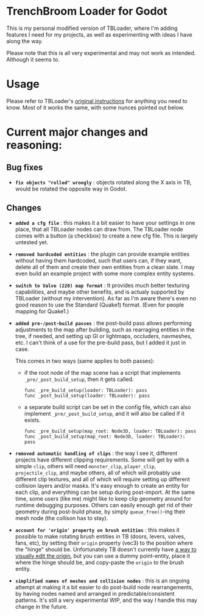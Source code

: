 # TrenchBroom Loader for Godot

This is my personal modified version of TBLoader, where I'm adding features I need for my projects, as well as experimenting with ideas I have along the way. 

Please note that this is all very experimental and may not work as intended. Although it seems to.

# Usage

Please refer to TBLoader's [original instructions](https://github.com/codecat/godot-tbloader#usage) for anything you need to know. Most of it works the same, with some nunces pointed out below.

# Current major changes and reasoning:

## Bug fixes

- **`fix objects "rolled" wrongly`** : objects rotated along the X axis in TB, would be rotated the opposite way in Godot.

## Changes

- **`added a cfg file`** : this makes it a bit easier to have your settings in one place, that all TBLoader nodes can draw from. The TBLoader node comes with a button (a checkbox) to create a new cfg file. This is largely untested yet.

- **`removed hardcoded entities`** : the plugin can provide example entities without having them hardcoded, such that users can, if they want, delete all of them and create their own entities from a clean slate. I may even build an example project with some more complex entity systems. 

- **`switch to Valve (220) map format`** : It provides much better texturing capabilities, and maybe other benefits, and is actualy supported by TBLoader (without my intervention). As far as I'm aware there's even no good reason to use the Standard (Quake1) format. (Even for people mapping for Quake1.)

- **`added pre-/post-build passes`** : the post-build pass allows performing adjustments to the map after building, such as rearraging entities in the tree, if needed, and setting up GI or lightmaps, occluders, navmeshes, etc. I can't think of a use for the pre-build pass, but I added it just in case.

  This comes in two ways (same applies to both passes):
  - if the root node of the map scene has a script that implements `_pre/_post_build_setup`, then it gets called.
    ```gdscript
    func _pre_build_setup(loader: TBLoader): pass
    func _post_build_setup(loader: TBLoader): pass
    ```

  - a separate build script can be set in the config file, which can also implement `_pre/_post_build_setup`, and it will also be called if it exists.
    ```gdscript
    func _pre_build_setup(map_root: Node3D, loader: TBLoader): pass
    func _post_build_setup(map_root: Node3D, loader: TBLoader): pass
    ```

- **`removed automatic handling of clips`** : the way I see it, different projects have different clipping requirements. Some will get by with a simple `clip`, others will need `monster_clip`, `player_clip`, `projectile_clip`, and maybe others, all of which will probably use different clip textures, and all of which will require setting up different collision layers and/or masks. It's easy enough to create an entity for each clip, and everything can be setup during post-import. At the same time, some users (like me) might like to keep clip geometry around for runtime debugging purposes. Others can easily enough get rid of their geometry during post-build phase, by simply `queue_free()`-ing their mesh node (the collison has to stay).

- **`account for 'origin' property on brush entities`** : this makes it possible to make rotating brush entities in TB (doors, levers, valves, fans, etc), by setting their `origin` property (vec3) to the position where the "hinge" should be. Unfortunately TB doesn't currently have [a way to visually edit the origin](https://github.com/TrenchBroom/TrenchBroom/issues/4347), but you can use a dummy point-entity, place it where the hinge should be, and copy-paste the `origin` to the brush entity.

- **`simplified names of meshes and collision nodes`** : this is an ongoing attempt at making it a bit easier to do post-build node rearrangements, by having nodes named and arranged in predictable/consistent patterns. It's still a very experimental WIP, and the way I handle this may change in the future.
